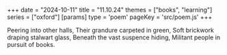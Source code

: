+++
date = "2024-10-11"
title = "11.10.24"
themes = ["books", "learning"]
series = ["oxford"]
[params]
  type = 'poem'
  pageKey = 'src/poem.js'
+++

Peering into other halls,
Their grandure carpeted in green,
Soft brickwork draping stalwart glass,
Beneath the vast suspence hiding,
Militant people in pursuit of books.
